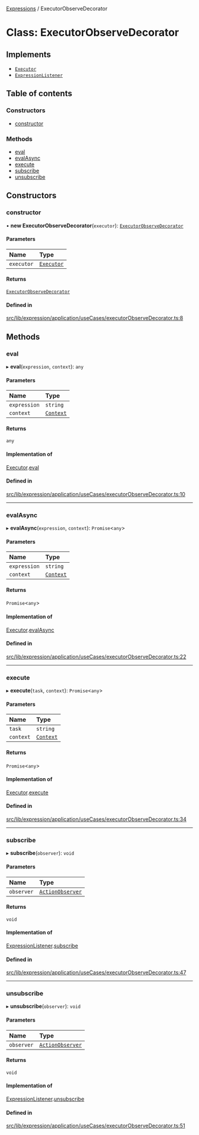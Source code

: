 [Expressions](../README.md) / ExecutorObserveDecorator

# Class: ExecutorObserveDecorator

## Implements

- [`Executor`](../interfaces/Executor.md)
- [`ExpressionListener`](../interfaces/ExpressionListener.md)

## Table of contents

### Constructors

- [constructor](ExecutorObserveDecorator.md#constructor)

### Methods

- [eval](ExecutorObserveDecorator.md#eval)
- [evalAsync](ExecutorObserveDecorator.md#evalasync)
- [execute](ExecutorObserveDecorator.md#execute)
- [subscribe](ExecutorObserveDecorator.md#subscribe)
- [unsubscribe](ExecutorObserveDecorator.md#unsubscribe)

## Constructors

### constructor

• **new ExecutorObserveDecorator**(`executor`): [`ExecutorObserveDecorator`](ExecutorObserveDecorator.md)

#### Parameters

| Name | Type |
| :------ | :------ |
| `executor` | [`Executor`](../interfaces/Executor.md) |

#### Returns

[`ExecutorObserveDecorator`](ExecutorObserveDecorator.md)

#### Defined in

[src/lib/expression/application/useCases/executorObserveDecorator.ts:8](https://github.com/FlavioLionelRita/3xpr/blob/79b98e7/src/lib/expression/application/useCases/executorObserveDecorator.ts#L8)

## Methods

### eval

▸ **eval**(`expression`, `context`): `any`

#### Parameters

| Name | Type |
| :------ | :------ |
| `expression` | `string` |
| `context` | [`Context`](Context.md) |

#### Returns

`any`

#### Implementation of

[Executor](../interfaces/Executor.md).[eval](../interfaces/Executor.md#eval)

#### Defined in

[src/lib/expression/application/useCases/executorObserveDecorator.ts:10](https://github.com/FlavioLionelRita/3xpr/blob/79b98e7/src/lib/expression/application/useCases/executorObserveDecorator.ts#L10)

___

### evalAsync

▸ **evalAsync**(`expression`, `context`): `Promise`\<`any`\>

#### Parameters

| Name | Type |
| :------ | :------ |
| `expression` | `string` |
| `context` | [`Context`](Context.md) |

#### Returns

`Promise`\<`any`\>

#### Implementation of

[Executor](../interfaces/Executor.md).[evalAsync](../interfaces/Executor.md#evalasync)

#### Defined in

[src/lib/expression/application/useCases/executorObserveDecorator.ts:22](https://github.com/FlavioLionelRita/3xpr/blob/79b98e7/src/lib/expression/application/useCases/executorObserveDecorator.ts#L22)

___

### execute

▸ **execute**(`task`, `context`): `Promise`\<`any`\>

#### Parameters

| Name | Type |
| :------ | :------ |
| `task` | `string` |
| `context` | [`Context`](Context.md) |

#### Returns

`Promise`\<`any`\>

#### Implementation of

[Executor](../interfaces/Executor.md).[execute](../interfaces/Executor.md#execute)

#### Defined in

[src/lib/expression/application/useCases/executorObserveDecorator.ts:34](https://github.com/FlavioLionelRita/3xpr/blob/79b98e7/src/lib/expression/application/useCases/executorObserveDecorator.ts#L34)

___

### subscribe

▸ **subscribe**(`observer`): `void`

#### Parameters

| Name | Type |
| :------ | :------ |
| `observer` | [`ActionObserver`](ActionObserver.md) |

#### Returns

`void`

#### Implementation of

[ExpressionListener](../interfaces/ExpressionListener.md).[subscribe](../interfaces/ExpressionListener.md#subscribe)

#### Defined in

[src/lib/expression/application/useCases/executorObserveDecorator.ts:47](https://github.com/FlavioLionelRita/3xpr/blob/79b98e7/src/lib/expression/application/useCases/executorObserveDecorator.ts#L47)

___

### unsubscribe

▸ **unsubscribe**(`observer`): `void`

#### Parameters

| Name | Type |
| :------ | :------ |
| `observer` | [`ActionObserver`](ActionObserver.md) |

#### Returns

`void`

#### Implementation of

[ExpressionListener](../interfaces/ExpressionListener.md).[unsubscribe](../interfaces/ExpressionListener.md#unsubscribe)

#### Defined in

[src/lib/expression/application/useCases/executorObserveDecorator.ts:51](https://github.com/FlavioLionelRita/3xpr/blob/79b98e7/src/lib/expression/application/useCases/executorObserveDecorator.ts#L51)
